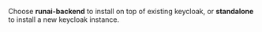 Choose **runai-backend** to install on top of existing keycloak, or **standalone** to install a new keycloak instance.